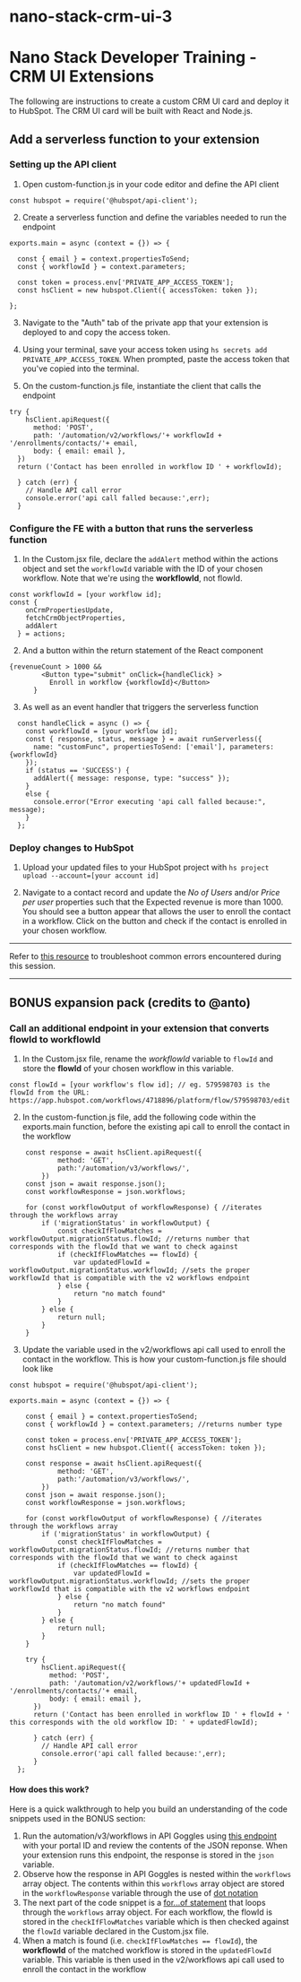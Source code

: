 # nano-stack-crm-ui-3
# Nano Stack Developer Training - CRM UI Extensions
The following are instructions to create a custom CRM UI card and deploy it to HubSpot. The CRM UI card will be built with React and Node.js. 

## Add a serverless function to your extension
### Setting up the API client 
1. Open custom-function.js in your code editor and define the API client

```
const hubspot = require('@hubspot/api-client');
```

2. Create a serverless function and define the variables needed to run the endpoint

```
exports.main = async (context = {}) => {

  const { email } = context.propertiesToSend;
  const { workflowId } = context.parameters;
 
  const token = process.env['PRIVATE_APP_ACCESS_TOKEN'];
  const hsClient = new hubspot.Client({ accessToken: token });

};
```

3. Navigate to the "Auth" tab of the private app that your extension is deployed to and copy the access token. 

4. Using your terminal, save your access token using `hs secrets add PRIVATE_APP_ACCESS_TOKEN`. When prompted, paste the access token that you've copied into the terminal. 

5. On the custom-function.js file, instantiate the client that calls the endpoint 
```
try {
    hsClient.apiRequest({
      method: 'POST',
      path: '/automation/v2/workflows/'+ workflowId + '/enrollments/contacts/'+ email,
      body: { email: email },
  })
  return ('Contact has been enrolled in workflow ID ' + workflowId);

  } catch (err) {
    // Handle API call error
    console.error('api call falled because:',err);
  }
```
### Configure the FE with a button that runs the serverless function 
1. In the Custom.jsx file, declare the `addAlert` method within the actions object and set the `workflowId` variable with the ID of your chosen workflow. Note that we're using the **workflowId**, not flowId.  
```
const workflowId = [your workflow id];
const {
    onCrmPropertiesUpdate,
    fetchCrmObjectProperties,
    addAlert
  } = actions;
``` 

2. And a button within the return statement of the React component  
```
{revenueCount > 1000 &&
        <Button type="submit" onClick={handleClick} >
          Enroll in workflow {workflowId}</Button>
      }
```

3. As well as an event handler that triggers the serverless function
```
  const handleClick = async () => {
    const workflowId = [your workflow id];
    const { response, status, message } = await runServerless({
      name: "customFunc", propertiesToSend: ['email'], parameters: {workflowId}
    });
    if (status == 'SUCCESS') {
      addAlert({ message: response, type: "success" });
    }
    else {
      console.error("Error executing 'api call falled because:", message);
    }
  };
```    
### Deploy changes to HubSpot

1. Upload your updated files to your HubSpot project with `hs project upload --account=[your account id]`

2. Navigate to a contact record and update the _No of Users_ and/or _Price per user_ properties such that the Expected revenue is more than 1000. You should see a button appear that allows the user to enroll the contact in a workflow. Click on the button and check if the contact is enrolled in your chosen workflow. 
---
Refer to [this resource](https://docs.google.com/document/d/158lC7iaTETgKKQVDs4rdOBRZ_9vSUIBIlpByFh0b_4o/edit#heading=h.gzn6elt46xf7) to troubleshoot common errors encountered during this session. 

---
## BONUS expansion pack (credits to @anto)
### Call an additional endpoint in your extension that converts flowId to workflowId  
1. In the Custom.jsx file, rename the _workflowId_ variable to `flowId` and store the **flowId** of your chosen workflow in this variable.
```
const flowId = [your workflow's flow id]; // eg. 579598703 is the flowId from the URL: https://app.hubspot.com/workflows/4718896/platform/flow/579598703/edit
```
2. In the custom-function.js file, add the following code within the exports.main function, before the existing api call to enroll the contact in the workflow
```
    const response = await hsClient.apiRequest({
            method: 'GET',
            path:'/automation/v3/workflows/',
        })
    const json = await response.json();
    const workflowResponse = json.workflows;

    for (const workflowOutput of workflowResponse) { //iterates through the workflows array
        if ('migrationStatus' in workflowOutput) { 
            const checkIfFlowMatches = workflowOutput.migrationStatus.flowId; //returns number that corresponds with the flowId that we want to check against
            if (checkIfFlowMatches == flowId) {
                var updatedFlowId = workflowOutput.migrationStatus.workflowId; //sets the proper workflowId that is compatible with the v2 workflows endpoint
            } else {
                return "no match found"
            }
        } else {
            return null;
        }
    }
```
3. Update the variable used in the v2/workflows api call used to enroll the contact in the workflow. This is how your custom-function.js file should look like

```
const hubspot = require('@hubspot/api-client');

exports.main = async (context = {}) => {

    const { email } = context.propertiesToSend;
    const { workflowId } = context.parameters; //returns number type
   
    const token = process.env['PRIVATE_APP_ACCESS_TOKEN'];
    const hsClient = new hubspot.Client({ accessToken: token });
    
    const response = await hsClient.apiRequest({
            method: 'GET',
            path:'/automation/v3/workflows/',
        })
    const json = await response.json();
    const workflowResponse = json.workflows;

    for (const workflowOutput of workflowResponse) { //iterates through the workflows array
        if ('migrationStatus' in workflowOutput) { 
            const checkIfFlowMatches = workflowOutput.migrationStatus.flowId; //returns number that corresponds with the flowId that we want to check against
            if (checkIfFlowMatches == flowId) {
                var updatedFlowId = workflowOutput.migrationStatus.workflowId; //sets the proper workflowId that is compatible with the v2 workflows endpoint
            } else {
                return "no match found"
            }
        } else {
            return null;
        }
    }
    
    try {
        hsClient.apiRequest({
          method: 'POST',
          path: '/automation/v2/workflows/'+ updatedFlowId + '/enrollments/contacts/'+ email,
          body: { email: email },
      })
      return ('Contact has been enrolled in workflow ID ' + flowId + ' this corresponds with the old workflow ID: ' + updatedFlowId);
    
      } catch (err) {
        // Handle API call error
        console.error('api call falled because:',err);
      }
  };
```
#### How does this work?
Here is a quick walkthrough to help you build an understanding of the code snippets used in the BONUS section: 
1. Run the automation/v3/workflows in API Goggles using [this endpoint](https://tools.hubteam.com/api/request/bb9fb178a38a4e158b28465b806b0fa4) with your portal ID and review the contents of the JSON reponse. When your extension runs this endpoint, the response is stored in the `json` variable.
2. Observe how the response in API Goggles is nested within the `workflows` array object. The contents within this `workflows` array object are stored in the `workflowResponse` variable through the use of [dot notation](https://frontend.turing.edu/lessons/module-1/js-dot-bracket-notation.html#:~:text=Dot%20Notation%20A%20property%20in%20an%20object%20is%20accessed%20by%20giving%20the%20object%E2%80%99s%20name%2C%20followed%20by%20a%20period%2C%20followed%20by%20the%20property%20name%20(Example%3A%20user.name))  
3. The next part of the code snippet is a [for...of statement](https://developer.mozilla.org/en-US/docs/Web/JavaScript/Reference/Statements/for...of) that loops through the `workflows` array object. For each workflow, the flowId is stored in the `checkIfFlowMatches` variable which is then checked against the `flowId` variable declared in the Custom.jsx file.
4. When a match is found (i.e. `checkIfFlowMatches == flowId`), the **workflowId** of the matched workflow is stored in the `updatedFlowId` variable. This variable is then used in the v2/workflows api call used to enroll the contact in the workflow
